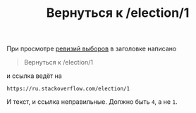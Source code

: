 ﻿---
title: "Вернуться к /election/1"
se.owner.user_id: 178988
se.owner.display_name: "Qwertiy"
se.owner.link: "https://ru.meta.stackoverflow.com/users/178988/qwertiy"
se.link: "https://ru.meta.stackoverflow.com/questions/10797/%d0%92%d0%b5%d1%80%d0%bd%d1%83%d1%82%d1%8c%d1%81%d1%8f-%d0%ba-election-1"
se.question_id: 10797
se.post_type: question
---
<p>При просмотре <a href="https://ru.stackoverflow.com/posts/474441/revisions">ревизий выборов</a> в заголовке написано</p>
<blockquote>
<p>Вернуться к /election/1</p>
</blockquote>
<p>и ссылка ведёт на</p>
<pre class="lang-none prettyprint-override"><code>https://ru.stackoverflow.com/election/1
</code></pre>
<p>И текст, и ссылка неправильные. Должно быть <code>4</code>, а не <code>1</code>.</p>
